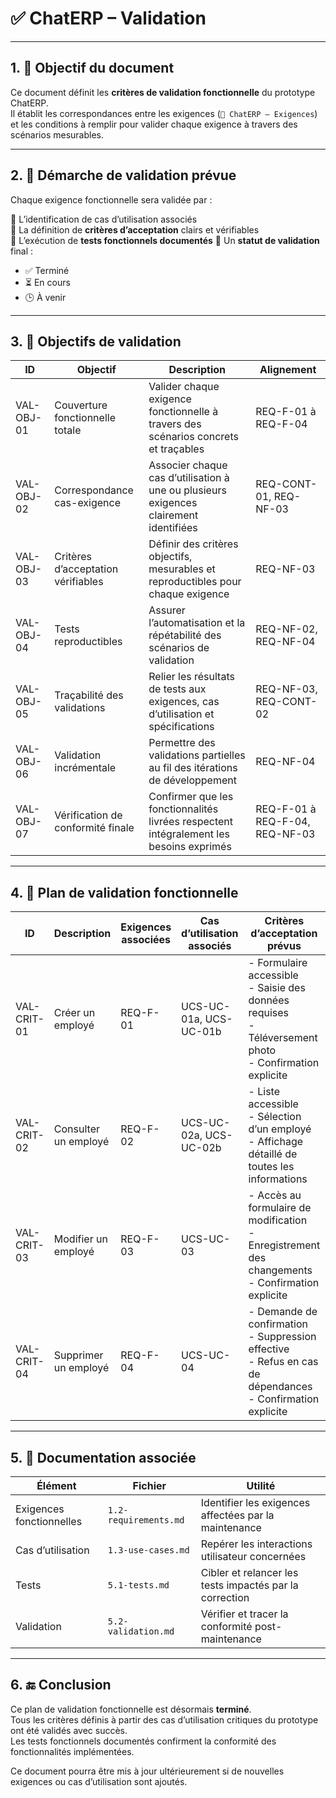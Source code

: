 ﻿# ✅ ChatERP – Validation

---

## 1. 🎯 Objectif du document

Ce document définit les **critères de validation fonctionnelle** du prototype ChatERP.  
Il établit les correspondances entre les exigences (`📄 ChatERP – Exigences`) et les conditions à remplir pour valider chaque exigence à travers des scénarios mesurables.

---

## 2. 🧪 Démarche de validation prévue

Chaque exigence fonctionnelle sera validée par :

🔹 L’identification de cas d’utilisation associés  
🔹 La définition de **critères d’acceptation** clairs et vérifiables  
🔹 L’exécution de **tests fonctionnels documentés** 
🔹 Un **statut de validation** final :  
- ✅ Terminé  
- ⏳ En cours  
- 🕒 À venir  

---

## 3. 🧩 Objectifs de validation

| ID         | Objectif                           | Description                                                                             | Alignement                     |
|------------|------------------------------------|-----------------------------------------------------------------------------------------|--------------------------------|
| VAL-OBJ-01 | Couverture fonctionnelle totale    | Valider chaque exigence fonctionnelle à travers des scénarios concrets et traçables     | REQ-F-01 à REQ-F-04            |
| VAL-OBJ-02 | Correspondance cas-exigence        | Associer chaque cas d’utilisation à une ou plusieurs exigences clairement identifiées   | REQ-CONT-01, REQ-NF-03         |
| VAL-OBJ-03 | Critères d’acceptation vérifiables | Définir des critères objectifs, mesurables et reproductibles pour chaque exigence       | REQ-NF-03                      |
| VAL-OBJ-04 | Tests reproductibles               | Assurer l’automatisation et la répétabilité des scénarios de validation                 | REQ-NF-02, REQ-NF-04           |
| VAL-OBJ-05 | Traçabilité des validations        | Relier les résultats de tests aux exigences, cas d’utilisation et spécifications        | REQ-NF-03, REQ-CONT-02         |
| VAL-OBJ-06 | Validation incrémentale            | Permettre des validations partielles au fil des itérations de développement             | REQ-NF-04                      |
| VAL-OBJ-07 | Vérification de conformité finale  | Confirmer que les fonctionnalités livrées respectent intégralement les besoins exprimés | REQ-F-01 à REQ-F-04, REQ-NF-03 |

---

## 4. 🔗 Plan de validation fonctionnelle

| ID          | Description          | Exigences associées | Cas d’utilisation associés | Critères d’acceptation prévus                                                                                     | Statut      |
|-------------|----------------------|---------------------|----------------------------|-------------------------------------------------------------------------------------------------------------------|-------------|
| VAL-CRIT-01 | Créer un employé     | REQ-F-01            | UCS-UC-01a, UCS-UC-01b     | - Formulaire accessible<br>- Saisie des données requises<br>- Téléversement photo<br>- Confirmation explicite     | ✅ Terminé  |
| VAL-CRIT-02 | Consulter un employé | REQ-F-02            | UCS-UC-02a, UCS-UC-02b     | - Liste accessible<br>- Sélection d’un employé<br>- Affichage détaillé de toutes les informations                 | ✅ Terminé  |
| VAL-CRIT-03 | Modifier un employé  | REQ-F-03            | UCS-UC-03                  | - Accès au formulaire de modification<br>- Enregistrement des changements<br>- Confirmation explicite             | ✅ Terminé  |
| VAL-CRIT-04 | Supprimer un employé | REQ-F-04            | UCS-UC-04                  | - Demande de confirmation<br>- Suppression effective<br>- Refus en cas de dépendances<br>- Confirmation explicite | ✅ Terminé  |

---

## 5. 📁 Documentation associée

| Élément                    | Fichier               | Utilité                                                             |
|----------------------------|-----------------------|---------------------------------------------------------------------|
| Exigences fonctionnelles   | `1.2-requirements.md` | Identifier les exigences affectées par la maintenance               |
| Cas d’utilisation          | `1.3-use-cases.md`    | Repérer les interactions utilisateur concernées                     |
| Tests                      | `5.1-tests.md`        | Cibler et relancer les tests impactés par la correction             |
| Validation                 | `5.2-validation.md`   | Vérifier et tracer la conformité post-maintenance                   |

---

## 6. 🔚 Conclusion

Ce plan de validation fonctionnelle est désormais **terminé**.  
Tous les critères définis à partir des cas d’utilisation critiques du prototype ont été validés avec succès.  
Les tests fonctionnels documentés confirment la conformité des fonctionnalités implémentées.  

Ce document pourra être mis à jour ultérieurement si de nouvelles exigences ou cas d’utilisation sont ajoutés.
